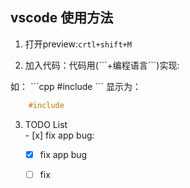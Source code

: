## vscode 使用方法

1. 打开preview:`crtl+shift+M`

2. 加入代码：代码用(\```+编程语言\```)实现:

如：
 \```cpp
    \#include
    \```
显示为：
```cpp
    #include
```
3. TODO List  
\- [x] fix  app bug:  
    - [x] fix  app bug
    - [ ] fix

